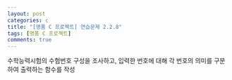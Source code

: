 ```yaml
---
layout: post
categories: c
title: "[명품 C 프로젝트] 연습문제 2.2.8"
tags: [명품 C 프로젝트]
comments: true
---
```


수학능력시험의 수험번호 구성을 조사하고, 입력한 번호에 대해 각 번호의 의미를 구분하여 출력하는 함수를 작성

<script src="https://gist.github.com/junbly/2cb1d1ef3ce27b9ae24d9afa855ab51f.js"></script>
